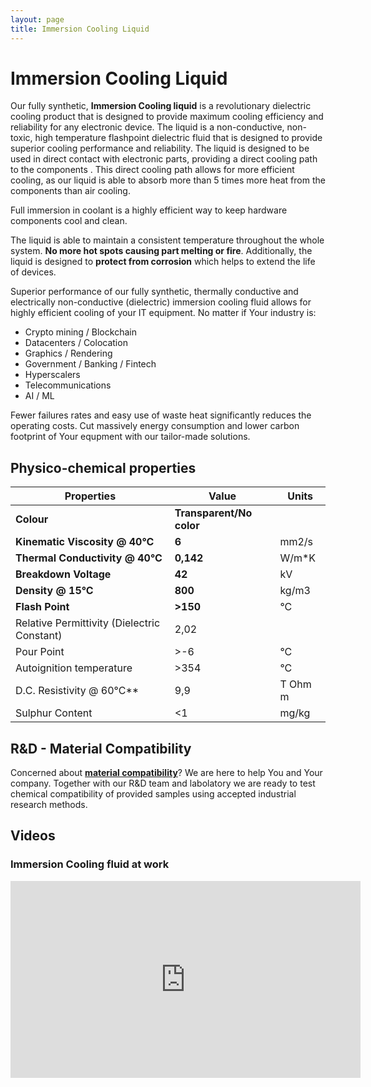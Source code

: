 ```yaml
---
layout: page
title: Immersion Cooling Liquid
---
```

# Immersion Cooling Liquid

Our fully synthetic, **Immersion Cooling liquid** is a revolutionary dielectric cooling product that is designed to provide maximum cooling efficiency and reliability for any electronic device. The liquid is a non-conductive, non-toxic, high temperature flashpoint dielectric fluid that is designed to provide superior cooling performance and reliability. The liquid is designed to be used in direct contact with electronic parts, providing a direct cooling path to the components . This direct cooling path allows for more efficient cooling, as our liquid is able to absorb more than 5 times more heat from the components than air cooling.

Full immersion in coolant is a highly efficient way to keep hardware components cool and clean.

The liquid is able to maintain a consistent temperature throughout the whole system. **No more hot spots causing part melting or fire**.  Additionally, the liquid is designed to **protect from corrosion** which helps to extend the life of devices.

Superior performance of our fully synthetic, thermally conductive and electrically non-conductive (dielectric) immersion cooling fluid allows for highly efficient cooling of your IT equipment. No matter if Your industry is:

* Crypto mining / Blockchain
* Datacenters / Colocation
* Graphics / Rendering
* Government / Banking / Fintech
* Hyperscalers
* Telecommunications
* AI / ML

 Fewer failures rates and easy use of waste heat significantly reduces the operating costs. Cut massively energy consumption and lower carbon footprint of Your  equpment with our tailor-made solutions.

## Physico-chemical properties

|Properties|Value|Units|
-----------|-----|----|
|**Colour**|**Transparent/No color**||
|**Kinematic Viscosity @ 40°C**|**6**|mm2/s|
|**Thermal Conductivity @ 40°C**|**0,142**|W/m*K|
|**Breakdown Voltage**  |**42**|kV|
|**Density @ 15°C**|**800**|kg/m3|
|**Flash Point**|**>150**|°C|
|Relative Permittivity (Dielectric Constant)|2,02||
|Pour Point|>-6|°C|
|Autoignition temperature|>354|°C|
|D.C. Resistivity @ 60°C**|9,9|T Ohm m|
|Sulphur Content|<1|mg/kg|

## R&D - Material Compatibility

Concerned about **[material compatibility](/immersion-cooling/material-compatibility)**? We are here to help You and Your company. Together with our R&D team and labolatory we are ready to test chemical compatibility of provided samples using accepted industrial research methods.

## Videos

### Immersion Cooling fluid at work

<iframe width="560" height="315" src="https://www.youtube.com/embed/sBgkyj-ILFk" title="FlameIT Immersion Cooling liquid - FITCool6 at work video" frameborder="0" allow="accelerometer; autoplay; clipboard-write; encrypted-media; gyroscope; picture-in-picture" allowfullscreen></iframe>
